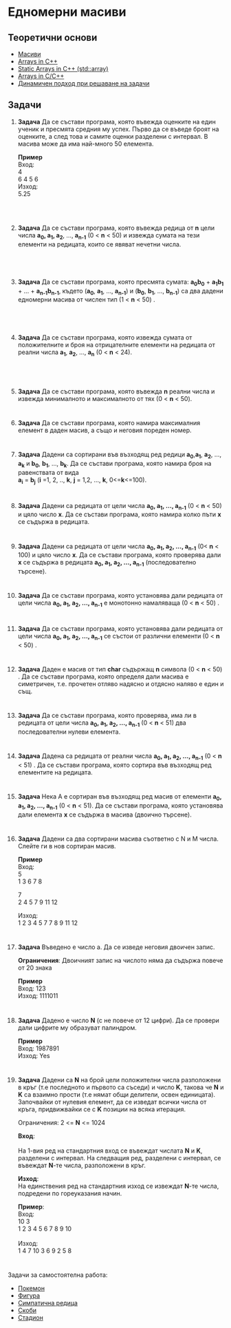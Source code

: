 # Едномерни масиви

## Теоретични основи

- [Масиви](https://docs.google.com/document/d/1T-DMzIMcXlWYKaRa_Vvu-OuI70weP0CqshRb9Y6fetY/edit)
- [Arrays in C++](https://www.youtube.com/watch?v=ENDaJi08jCU&t=1s)
- [Static Arrays in C++ (std::array)](https://www.youtube.com/watch?v=Hw42GkHPyvk)
- [Arrays in C/C++](https://www.geeksforgeeks.org/arrays-in-c-cpp/) 
- [Динамичен подход при решаване на задачи](https://www.geeksforgeeks.org/dynamic-programming/#concepts)

## Задачи

1. **Задача** Да се състави програма, която въвежда оценките на един ученик и пресмята средния му успех. Първо да се въведе броят на оценките, а след това и самите оценки разделени с интервал. В масива може да има най-много 50 елемента.

	**Пример**<br>
	Вход:<br>
	4<br>
	6 4 5 6<br>
	Изход:<br>
	5.25

<br><br>


2. **Задача** Да се състави програма, която въвежда редица от **n** цели числа **а<sub>0</sub>, а<sub>1</sub>, а<sub>2</sub>**, …, **а<sub>n-1</sub>** (0 < **n** < 50) и извежда сумата на тези елементи на редицата, които се явяват нечетни числа.

#
&nbsp;

3. **Задача** Да се състави програма, която пресмята сумата: **a<sub>0</sub>b<sub>0</sub>** + **a<sub>1</sub>b<sub>1</sub>** + … + **a<sub>n-1</sub>b<sub>n-1</sub>**, където (**а<sub>0</sub>**, **а<sub>1</sub>**, …, **а<sub>n-1</sub>**)  и (**b<sub>0</sub>**, **b<sub>1</sub>**, …, **b<sub>n-1</sub>**) са два дадени едномерни масива от числен тип (1 < **n** < 50) .


#
&nbsp;

4. **Задача** Да се състави програма, която извежда сумата от положителните и броя на отрицателните елементи на редицата от реални числа **а<sub>1</sub>**, **а<sub>2</sub>**, …, **а<sub>n</sub>** (0 < **n** < 24).


#
&nbsp;


5. **Задача** Да се състави програма, която въвежда **n** реални числа и извежда минималното и максималното от тях (0 < **n** < 50).

#

6. **Задача** Да се състави програма, която намира максималния елемент в даден масив, а също и неговия пореден номер.

#

7. **Задача** Дадени са сортирани във възходящ ред редици  **а<sub>0</sub>**,**а<sub>1</sub>**, **а<sub>2</sub>**, …, **а<sub>k</sub>**  и **b<sub>0</sub>**, **b<sub>1</sub>**, …, **b<sub>k</sub>**. Да се състави програма, която намира броя на равенствата от вида <br> **a<sub>i</sub>** = **b<sub>j</sub>** (**i** =1, 2, .., **k**,  **j** = 1,2, …, **k**, 0<=**k**<=100).

#

8. **Задача** Дадени са редицата от цели числа **а<sub>0</sub>, а<sub>1</sub>, …, а<sub>n-1</sub>** (0 < **n** < 50) и цяло число **х**. Да се състави прог­рама, която намира колко пъти **х** се съдържа в ре­дицата.

#

9. **Задача** Дадени са редицата от цели числа **а<sub>0</sub>, а<sub>1</sub>, а<sub>2</sub>, …, а<sub>n-1</sub>** (0< **n** < 100) и цяло число **х**. Да се състави прог­рама, която проверява дали **х** се съдържа в реди­цата **а<sub>0</sub>, а<sub>1</sub>, а<sub>2</sub>, …, а<sub>n-1</sub>** (последователно търсене).

#

10. **Задача** Да се състави програма, която установява дали редицата от цели числа **а<sub>0</sub>, а<sub>1</sub>, а<sub>2</sub>, …, а<sub>n-1</sub>**  е монотонно намаляваща (0 < **n** < 50) .

#

11. **Задача** Да се състави програма, която установява дали редицата от цели числа **а<sub>0</sub>, а<sub>1</sub>, а<sub>2</sub>, …, а<sub>n-1</sub>** се състои от различни елементи (0 < **n** < 50) .

#

12. **Задача** Даден е масив от тип **char** съдържащ **n** символа (0 < **n** < 50) . Да се състави програма, която определя дали масива е симетричен, т.е. прочетен отляво надясно и отдясно наляво е един и същ.

#

13. **Задача** Да се състави програма, която проверява, има ли в редицата от цели числа **а<sub>0</sub>, а<sub>1</sub>, а<sub>2</sub>, …, а<sub>n-1</sub>** (0 < **n** < 51) два последователни нулеви елемента.

#

14. **Задача** Дадена са редицата от реални числа  **а<sub>0</sub>, а<sub>1</sub>, а<sub>2</sub>, …, а<sub>n-1</sub>** (0 < **n** < 51)  . Да се състави програма, която сортира във възходящ ред елементите на редицата.

#

15. **Задача** Нека А е сортиран във възходящ ред масив от елементи **а<sub>0</sub>, а<sub>1</sub>, а<sub>2</sub>, …, а<sub>n-1</sub>** (0 < **n** < 51). Да се състави програма, която установява дали елемента **х** се съдържа в масива (двоично търсене).

#

16. **Задача**  Дадени са два сортирани масива съответно с N и M числа. Слейте ги в нов сортиран масив.
 
	**Пример**<br>
	Вход:<br>
	5<br>
	1 3 6 7 8<br>
	
	7<br>
	2 4 5 7 9 11 12

	Изход:<br>
	1 2 3 4 5 7 7 8 9 11 12

#

17. **Задача**  Въведено е число a. Да се изведе неговия двоичен запис.

	**Ограничения**: Двоичният запис на числото няма да съдържа повече от 20 знака

	**Пример**<br>
	Вход: 123<br>
	Изход: 1111011

#

18. **Задача** Дадено е число **N** (с не повече от 12 цифри). Да се провери дали цифрите му образуват палиндром.

	**Пример**<br>
	Вход: 1987891<br>
	Изход: Yes

#

19. **Задача** Дадени са **N** на брой цели положителни числа разположени в кръг (т.е последното и първото са съседи) и число **K**, такова че **N** и **K** са взаимно прости (т.е нямат общи делители, освен единицата). Започвайки от нулевия елемент, да се изведат всички числа от кръга, придвижвайки се с **K** позиции на всяка итерация.  

	Ограничения: 2 <= **N** <= 1024      

    **Вход**:<br>  
    На 1-вия ред на стандартния вход се въвеждат числата **N** и **K**, разделени с интервал. На следващия ред, разделени с интервал, се въвеждат **N**-те числа, разположени в кръг.  
      
    **Изход**:<br>
    На единствения ред на стандартния изход се извеждат **N**-те числа, подредени по гореуказания начин.  
      
    **Пример**:<br>
    Вход:<br>
    10 3<br>
    1 2 3 4 5 6 7 8 9 10<br>  
    Изход:<br>
    1 4 7 10 3 6 9 2 5 8

#

Задачи за самостоятелна работа:
- [Покемон](http://www.math.bas.bg/infos/files/2010-06-12-E1.pdf "зад. 17 ")
- [Фигура](http://www.math.bas.bg/infos/files/2009-06-14-tasks-E3.pdf "зад 18.")
- [Симпатична редица](http://www.math.bas.bg/infos/files/2009-02-09-tasks-E2.pdf "зад 20.")
- [Скоби](http://www.math.bas.bg/infos/files/2011-06-12-E1.pdf "зад 19.")
- [Стадион](http://www.math.bas.bg/infos/files/2009-02-09-tasks-E3.pdf "зад. 21")
